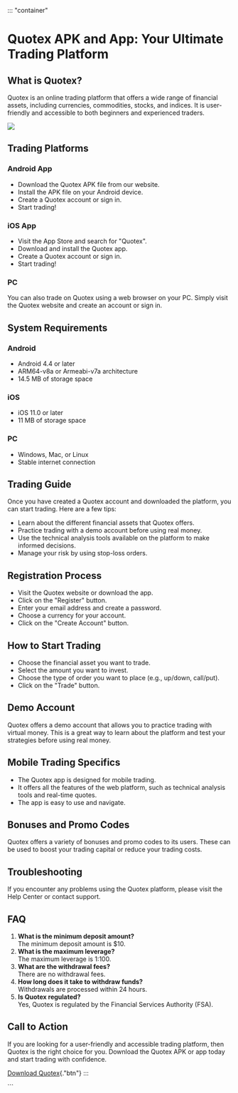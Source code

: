 ::: \"container\"
# Quotex APK and App: Your Ultimate Trading Platform

## What is Quotex?

Quotex is an online trading platform that offers a wide range of
financial assets, including currencies, commodities, stocks, and
indices. It is user-friendly and accessible to both beginners and
experienced traders.

[![](https://static.quotex.io/files/1_en/300_250.jpg)](https://traff.sbs/brokerqxsignupf)

## Trading Platforms

### Android App

-   Download the Quotex APK file from our website.
-   Install the APK file on your Android device.
-   Create a Quotex account or sign in.
-   Start trading!

### iOS App

-   Visit the App Store and search for "Quotex".
-   Download and install the Quotex app.
-   Create a Quotex account or sign in.
-   Start trading!

### PC

You can also trade on Quotex using a web browser on your PC. Simply
visit the Quotex website and create an account or sign in.

## System Requirements

### Android

-   Android 4.4 or later
-   ARM64-v8a or Armeabi-v7a architecture
-   14.5 MB of storage space

### iOS

-   iOS 11.0 or later
-   11 MB of storage space

### PC

-   Windows, Mac, or Linux
-   Stable internet connection

## Trading Guide

Once you have created a Quotex account and downloaded the platform, you
can start trading. Here are a few tips:

-   Learn about the different financial assets that Quotex offers.
-   Practice trading with a demo account before using real money.
-   Use the technical analysis tools available on the platform to make
    informed decisions.
-   Manage your risk by using stop-loss orders.

## Registration Process

-   Visit the Quotex website or download the app.
-   Click on the "Register" button.
-   Enter your email address and create a password.
-   Choose a currency for your account.
-   Click on the "Create Account" button.

## How to Start Trading

-   Choose the financial asset you want to trade.
-   Select the amount you want to invest.
-   Choose the type of order you want to place (e.g., up/down,
    call/put).
-   Click on the "Trade" button.

## Demo Account

Quotex offers a demo account that allows you to practice trading with
virtual money. This is a great way to learn about the platform and test
your strategies before using real money.

## Mobile Trading Specifics

-   The Quotex app is designed for mobile trading.
-   It offers all the features of the web platform, such as technical
    analysis tools and real-time quotes.
-   The app is easy to use and navigate.

## Bonuses and Promo Codes

Quotex offers a variety of bonuses and promo codes to its users. These
can be used to boost your trading capital or reduce your trading costs.

## Troubleshooting

If you encounter any problems using the Quotex platform, please visit
the Help Center or contact support.

## FAQ

1.  **What is the minimum deposit amount?**\
    The minimum deposit amount is \$10.
2.  **What is the maximum leverage?**\
    The maximum leverage is 1:100.
3.  **What are the withdrawal fees?**\
    There are no withdrawal fees.
4.  **How long does it take to withdraw funds?**\
    Withdrawals are processed within 24 hours.
5.  **Is Quotex regulated?**\
    Yes, Quotex is regulated by the Financial Services Authority (FSA).

## Call to Action

If you are looking for a user-friendly and accessible trading platform,
then Quotex is the right choice for you. Download the Quotex APK or app
today and start trading with confidence.

[Download Quotex](\%22https://traff.sbs/quotexonelink\%22){."btn"}
:::

\`\`\`

